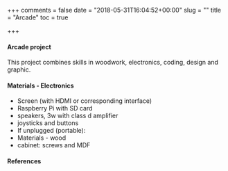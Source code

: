 +++
comments = false
date = "2018-05-31T16:04:52+00:00"
slug = ""
title = "Arcade"
toc = true

+++
#### Arcade project

This project combines skills in woodwork, electronics, coding, design and graphic.

#### Materials - Electronics

* Screen (with HDMI or corresponding interface)
* Raspberry Pi with SD card
* speakers, 3w with class d amplifier
* joysticks and buttons
* If unplugged (portable):
* Materials - wood
* cabinet: screws and MDF

#### References